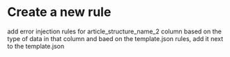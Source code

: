 # Create a new rule

add error injection rules for article_structure_name_2 column based on the type of data in that column and baed on the template.json rules, add it next to the template.json